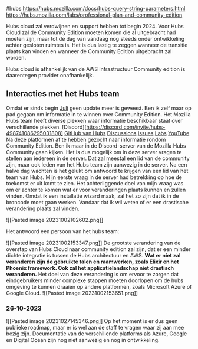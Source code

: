 #hubs 
https://hubs.mozilla.com/docs/hubs-query-string-parameters.html 
https://hubs.mozilla.com/labs/professional-plan-and-community-edition

Hubs cloud zal verdwijnen en support hebben tot begin 2024. 
Voor Hubs Cloud zal de Community Edition moeten komen die al uitgebracht had moeten zijn, maar tot de dag van vandaag nog steeds onder ontwikkeling achter gesloten ruimtes is. Het is dus lastig te zeggen wanneer de transitie plaats kan vinden en wanneer de Community Edition uitgebracht zal worden. 


Hubs cloud is afhankelijk van de AWS infrastructuur
Community edition is daarentegen provider onafhankelijk.

## **Interacties met het Hubs team**
Omdat er sinds begin [Juli](https://hubs.mozilla.com/labs/professional-plan-and-community-edition/) geen update meer is geweest. Ben ik zelf maar op pad gegaan om informatie in te winnen over Community Edition. Het Mozilla Hubs team heeft diverse plekken waar informatie beschikbaar staat over verschillende plekken. 
[Discord][https://discord.com/invite/hubs-498741086295031808] 
[GitHub van Hubs](https://github.com/mozilla/hubs "https://github.com/mozilla/hubs") 
[Discussions](https://github.com/mozilla/hubs/discussions "https://github.com/mozilla/hubs/discussions")
[Issues](https://github.com/mozilla/hubs/issues "https://github.com/mozilla/hubs/issues") 
[Labs](https://hubs.mozilla.com/labs/ "https://hubs.mozilla.com/labs/") 
[YouTube](https://www.youtube.com/@MozillaHubs "https://www.youtube.com/@MozillaHubs")
Na deze platformen af te hebben gezocht naar informatie rondom Community Edition. Ben ik maar in de Discord-server van de Mozilla Hubs Community gaan kijken. Het is dus mogelijk om in deze server vragen te stellen aan iedereen in de server. Dat zal meestal een lid van de community zijn, maar ook leden van het Hubs team zijn aanwezig in de server. Na een halve dag wachten is het gelukt om antwoord te krijgen van een lid van het team van Hubs. Mijn eerste vraag in de server had betrekking op hoe de toekomst er uit komt te zien. Het achterliggende doel van mijn vraag was om er achter te komen wat er voor veranderingen plaats kunnen en zullen vinden. Omdat ik een installatie wizard maak, zal het zo zijn dat ik in de broncode moet gaan werken. Vandaar dat ik wil weten of er een drastische verandering plaats zal vinden. 

![[Pasted image 20231002102602.png]]

Het antwoord een persoon van het hubs team:

![[Pasted image 20231002153347.png]]
De grootste verandering van de overstap van Hubs Cloud naar community edition zal zijn, dat er een minder dichte integratie is tussen de Hubs architectuur en AWS. **Wat er niet zal veranderen zijn de gebruikte talen en raamwerken, zoals Elixir en het Phoenix framework. Ook zal het applicatielandschap niet drastisch veranderen.** Het doel van deze verandering is om ervoor te zorgen dat eindgebruikers minder complexe stappen moeten doorlopen om de hubs omgeving te kunnen draaien op andere platformen, zoals Microsoft Azure of Google Cloud. 
![[Pasted image 20231002153651.png]]

### 26-10-2023
![[Pasted image 20231027145346.png]]
Op het moment is er dus geen publieke roadmap, maar er is wel aan de staff te vragen waar zij aan mee bezig zijn. Documentatie van de verschillende platforms als Azure, Google en Digital Ocean zijn nog niet aanwezig en nog in ontwikkeling.


